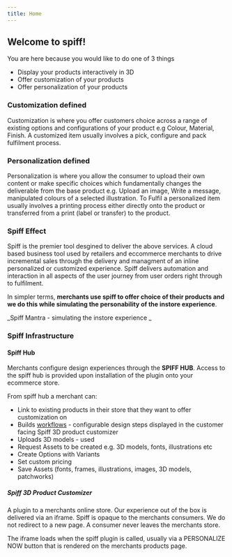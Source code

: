 ```yaml
---
title: Home
---
```


## Welcome to spiff! 

You are here because you would like to do one of 3 things
- Display your products interactively in 3D
- Offer customization of your products
- Offer personalization of your products

### Customization defined
Customization is where you offer customers choice across a range of existing options and configurations of your product e.g Colour, Material, Finish. A customized item usually involves a pick, configure and pack fulfilment process.  
### Personalization defined
Personalization is where you allow the consumer to upload their own content or make specific choices which fundamentally changes the deliverable from the base product e.g. Upload an image, Write a message, manipulated colours of a selected illustration. To Fulfil a personalized item usually involves a printing process either directly onto the product or transferred from a print (label or transfer) to the product. 

### Spiff Effect
Spiff is the premier tool desgined to deliver the above services. A cloud based business tool used by retailers and eccommerce merchants to drive incremental sales through the delivery and managment of an inline personalized or customized experience.  Spiff delivers automation and interaction in all aspects of the user journey from user orders right through to fulfilment. 

In simpler terms, **merchants use spiff to offer choice of their products and we do this while simulating the personability of the instore experience**. 

_Spiff Mantra - simulating the instore experience _

### Spiff Infrastructure
#### Spiff Hub
Merchants configure design experiences through the **SPIFF HUB**. Access to the spiff hub is provided upon installation of the plugin onto your ecommerce store.  

From spiff hub a merchant can: 
- Link to existing products in their store that they want to offer customization on
- Builds [workflows](http://help.spiff.com.au/#workflows) - configurable design steps displayed in the customer facing Spiff 3D product customizer
- Uploads 3D models - used 
- Request Assets to be created e.g. 3D models, fonts, illustrations etc
- Create Options with Variants 
- Set custom pricing
- Save Assets (fonts, frames, illustrations, images, 3D models, patchworks) 

##### Spiff 3D Product Customizer
A plugin to a merchants online store. Our experience out of the box is delivered via an iframe. Spiff is opaque to the merchants consumers. We do not redirect to a new page. A consumer never leaves the merchants store. 

The iframe loads when the spiff plugin is called, usually via a PERSONALIZE NOW button that is rendered on the merchants products page. 




